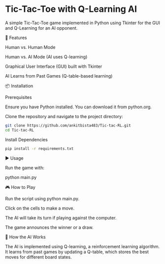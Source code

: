 # Tic-Tac-Toe with Q-Learning AI

A simple Tic-Tac-Toe game implemented in Python using Tkinter for the GUI and Q-Learning for an AI opponent.

🚀 Features

Human vs. Human Mode

Human vs. AI Mode (AI uses Q-learning)

Graphical User Interface (GUI) built with Tkinter

AI Learns from Past Games (Q-table-based learning)


📦 Installation

Prerequisites

Ensure you have Python installed. You can download it from python.org.


Clone the repository and navigate to the project directory:

```sh
git clone https://github.com/ankitbista483/Tic-tac-RL.git
cd Tic-tac-RL
```
Install Dependencies
```sh 
pip install -r requirements.txt
```

▶️ Usage

Run the game with:

python main.py

🎮 How to Play

Run the script using python main.py.

Click on the cells to make a move.

The AI will take its turn if playing against the computer.

The game announces the winner or a draw.

🧠 How the AI Works

The AI is implemented using Q-learning, a reinforcement learning algorithm. It learns from past games by updating a Q-table, which stores the best moves for different board states.


